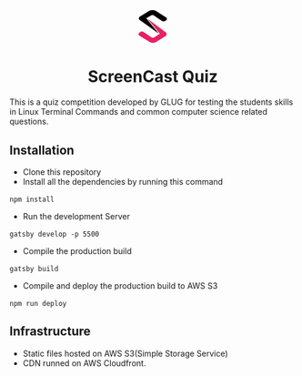 <p align="center">
  <a href="https://www.gatsbyjs.org">
    <img alt="Gatsby" src="src/images/screencast.png" width="50" />
  </a>
</p>
<h1 align="center">
  ScreenCast Quiz
</h1>

This is a quiz competition developed by GLUG for testing the students skills in Linux Terminal Commands and common computer science related questions.

## Installation
- Clone this repository
- Install all the dependencies by running this command
```
npm install
```
- Run the development Server
```
gatsby develop -p 5500
```
- Compile the production build
```
gatsby build
```
- Compile and deploy the production build to AWS S3
```
npm run deploy
```
## Infrastructure
- Static files hosted on AWS S3(Simple Storage Service)
- CDN runned on AWS Cloudfront.